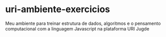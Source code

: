 # uri-ambiente-exercicios
Meu ambiente para treinar estrutura de dados, algoritmos e o pensamento computacional com a linguagem Javascript na plataforma URI Jugde
